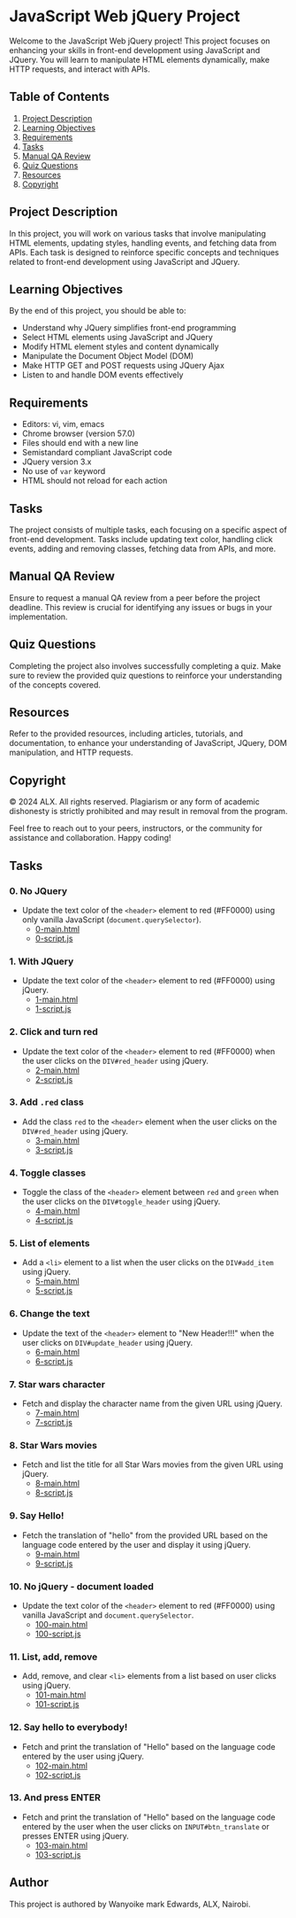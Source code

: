 # JavaScript Web jQuery Project

Welcome to the JavaScript Web jQuery project! This project focuses on enhancing your skills in front-end development using JavaScript and JQuery. You will learn to manipulate HTML elements dynamically, make HTTP requests, and interact with APIs.

## Table of Contents
1. [Project Description](#project-description)
2. [Learning Objectives](#learning-objectives)
3. [Requirements](#requirements)
4. [Tasks](#tasks)
5. [Manual QA Review](#manual-qa-review)
6. [Quiz Questions](#quiz-questions)
7. [Resources](#resources)
8. [Copyright](#copyright)

## Project Description
In this project, you will work on various tasks that involve manipulating HTML elements, updating styles, handling events, and fetching data from APIs. Each task is designed to reinforce specific concepts and techniques related to front-end development using JavaScript and JQuery.

## Learning Objectives
By the end of this project, you should be able to:
- Understand why JQuery simplifies front-end programming
- Select HTML elements using JavaScript and JQuery
- Modify HTML element styles and content dynamically
- Manipulate the Document Object Model (DOM)
- Make HTTP GET and POST requests using JQuery Ajax
- Listen to and handle DOM events effectively

## Requirements
- Editors: vi, vim, emacs
- Chrome browser (version 57.0)
- Files should end with a new line
- Semistandard compliant JavaScript code
- JQuery version 3.x
- No use of `var` keyword
- HTML should not reload for each action

## Tasks
The project consists of multiple tasks, each focusing on a specific aspect of front-end development. Tasks include updating text color, handling click events, adding and removing classes, fetching data from APIs, and more.

## Manual QA Review
Ensure to request a manual QA review from a peer before the project deadline. This review is crucial for identifying any issues or bugs in your implementation.

## Quiz Questions
Completing the project also involves successfully completing a quiz. Make sure to review the provided quiz questions to reinforce your understanding of the concepts covered.

## Resources
Refer to the provided resources, including articles, tutorials, and documentation, to enhance your understanding of JavaScript, JQuery, DOM manipulation, and HTTP requests.

## Copyright
© 2024 ALX. All rights reserved. Plagiarism or any form of academic dishonesty is strictly prohibited and may result in removal from the program.

Feel free to reach out to your peers, instructors, or the community for assistance and collaboration. Happy coding!

## Tasks

### 0. No JQuery
- Update the text color of the `<header>` element to red (#FF0000) using only vanilla JavaScript (`document.querySelector`).
  - [0-main.html](0-main.html)
  - [0-script.js](0-script.js)

### 1. With JQuery
- Update the text color of the `<header>` element to red (#FF0000) using jQuery.
  - [1-main.html](1-main.html)
  - [1-script.js](1-script.js)

### 2. Click and turn red
- Update the text color of the `<header>` element to red (#FF0000) when the user clicks on the `DIV#red_header` using jQuery.
  - [2-main.html](2-main.html)
  - [2-script.js](2-script.js)

### 3. Add `.red` class
- Add the class `red` to the `<header>` element when the user clicks on the `DIV#red_header` using jQuery.
  - [3-main.html](3-main.html)
  - [3-script.js](3-script.js)

### 4. Toggle classes
- Toggle the class of the `<header>` element between `red` and `green` when the user clicks on the `DIV#toggle_header` using jQuery.
  - [4-main.html](4-main.html)
  - [4-script.js](4-script.js)

### 5. List of elements
- Add a `<li>` element to a list when the user clicks on the `DIV#add_item` using jQuery.
  - [5-main.html](5-main.html)
  - [5-script.js](5-script.js)

### 6. Change the text
- Update the text of the `<header>` element to "New Header!!!" when the user clicks on `DIV#update_header` using jQuery.
  - [6-main.html](6-main.html)
  - [6-script.js](6-script.js)

### 7. Star wars character
- Fetch and display the character name from the given URL using jQuery.
  - [7-main.html](7-main.html)
  - [7-script.js](7-script.js)

### 8. Star Wars movies
- Fetch and list the title for all Star Wars movies from the given URL using jQuery.
  - [8-main.html](8-main.html)
  - [8-script.js](8-script.js)

### 9. Say Hello!
- Fetch the translation of "hello" from the provided URL based on the language code entered by the user and display it using jQuery.
  - [9-main.html](9-main.html)
  - [9-script.js](9-script.js)

### 10. No jQuery - document loaded
- Update the text color of the `<header>` element to red (#FF0000) using vanilla JavaScript and `document.querySelector`.
  - [100-main.html](100-main.html)
  - [100-script.js](100-script.js)

### 11. List, add, remove
- Add, remove, and clear `<li>` elements from a list based on user clicks using jQuery.
  - [101-main.html](101-main.html)
  - [101-script.js](101-script.js)

### 12. Say hello to everybody!
- Fetch and print the translation of "Hello" based on the language code entered by the user using jQuery.
  - [102-main.html](102-main.html)
  - [102-script.js](102-script.js)

### 13. And press ENTER
- Fetch and print the translation of "Hello" based on the language code entered by the user when the user clicks on `INPUT#btn_translate` or presses ENTER using jQuery.
  - [103-main.html](103-main.html)
  - [103-script.js](103-script.js)

## Author
This project is authored by Wanyoike mark Edwards, ALX, Nairobi.

